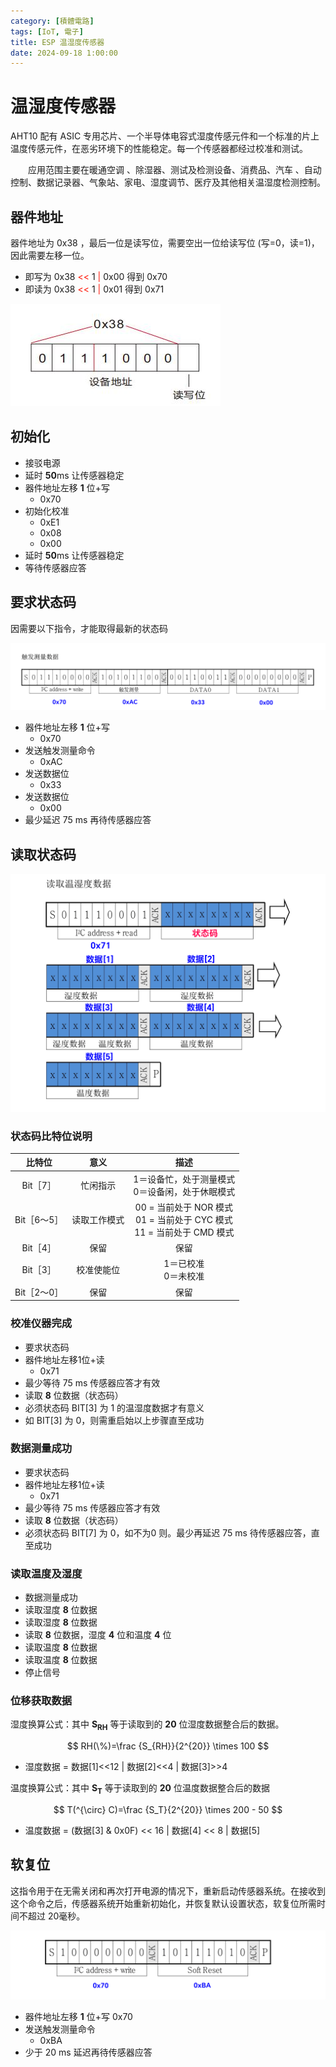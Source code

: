 ```yaml
---
category: [積體電路]
tags: [IoT, 電子]
title: ESP 温湿度传感器
date: 2024-09-18 1:00:00
---
```


<style>
  table {
    width: 100%
    }
  td {
    vertical-align: center;
    text-align: center;
  }
  table.inputT{
    margin: 10px;
    width: auto;
    margin-left: auto;
    margin-right: auto;
    border: none;
  }
  input{
    text-align: center;
    padding: 0px 10px;
  }
  iframe{
    width: 100%;
    display: block;
    border-style:none;
  }
</style>


# 温湿度传感器

AHT10 配有 ASIC 专用芯片、一个半导体电容式湿度传感元件和一个标准的片上温度传感元件，在恶劣环境下的性能稳定。每一个传感器都经过校准和测试。

  应用范围主要在暖通空调 、除湿器、测试及检测设备、消费品、汽车 、自动控制、数据记录器、气象站、家电、湿度调节、医疗及其他相关温湿度检测控制。

## 器件地址

器件地址为 0x38 ，最后一位是读写位，需要空出一位给读写位 (写=0，读=1)，因此需要左移一位。

- 即写为 0x38 <font color="#FF1000"><<</font> 1 <font color="#FF1000">|</font> 0x00 得到 0x70 
- 即读为 0x38 <font color="#FF1000"><<</font> 1 <font color="#FF1000">|</font> 0x01 得到 0x71 

![Alt aht10address](../assets/img/esp/aht10address.png)

## 初始化

 - 接驳电源
 - 延时 **50**ms 让传感器稳定
 - 器件地址左移 **1** 位+写 
     - 0x70
 - 初始化校准 
     - 0xE1 
     - 0x08 
     - 0x00
 - 延时 **50**ms 让传感器稳定
 - 等待传感器应答

## 要求状态码

因需要以下指令，才能取得最新的状态码

![Alt aht10 ask](../assets/img/esp/aht_ask.png)

 - 器件地址左移 **1** 位+写 
    - 0x70
 - 发送触发测量命令 
    - 0xAC
 - 发送数据位 
    - 0x33
 - 发送数据位 
    - 0x00
 - 最少延迟 75 ms 再待传感器应答

## 读取状态码

![Alt aht10 read](../assets/img/esp/aht_read.png)


### 状态码比特位说明

|比特位|意义|描述|
|:---:|:---:|:---:|
|Bit［7］|忙闲指示|1＝设备忙，处于测量模式<br/>0＝设备闲，处于休眠模式|
|Bit［6～5］|读取工作模式|00 = 当前处于 NOR 模式<br/>01 = 当前处于 CYC 模式<br/>11 = 当前处于 CMD 模式|
|Bit［4］|保留|保留|
|Bit［3］|校准使能位|1＝已校准<br/>0＝未校准|
|Bit［2～0］|保留|保留|

### 校准仪器完成
 - 要求状态码
 - 器件地址左移1位+读 
    - 0x71
 - 最少等待 75 ms 传感器应答才有效
 - 读取 **8** 位数据（状态码）
 - 必须状态码 BIT[3] 为 1 的温湿度数据才有意义
 - 如 BIT[3] 为 0，则需重启始以上步骤直至成功

### 数据测量成功
 - 要求状态码
 - 器件地址左移1位+读 
    - 0x71
 - 最少等待 75 ms 传感器应答才有效
 - 读取 **8** 位数据（状态码）
 - 必须状态码 BIT[7] 为 0，如不为0 则。最少再延迟 75 ms 待传感器应答，直至成功

### 读取温度及湿度
 - 数据测量成功
 - 读取湿度 **8** 位数据
 - 读取湿度 **8** 位数据
 - 读取 **8** 位数据，湿度 **4** 位和温度 **4** 位
 - 读取温度 **8** 位数据
 - 读取温度 **8** 位数据
 - 停止信号

### 位移获取数据
    
湿度换算公式：其中 **S<sub>RH</sub>** 等于读取到的 **20** 位湿度数据整合后的数据。

$$
RH(\%)=\frac {S_{RH}}{2^{20}} \times 100
$$

 - 湿度数据 = 数据[1]<<12 | 数据[2]<<4 | 数据[3]>>4


温度换算公式：其中 **S<sub>T</sub>** 等于读取到的 **20** 位温度数据整合后的数据

$$
T(^{\circ} C)=\frac {S_T}{2^{20}} \times 200 - 50
$$

 - 温度数据 = (数据[3] & 0x0F) << 16 | 数据[4] << 8 | 数据[5]


## 软复位

这指令用于在无需关闭和再次打开电源的情况下，重新启动传感器系统。在接收到这个命令之后，传感器系统开始重新初始化，并恢复默认设置状态，软复位所需时间不超过 20毫秒。

![Alt aht10 soft](../assets/img/esp/aht_soft.png)

 - 器件地址左移 **1** 位+写 0x70
 - 发送触发测量命令 
     - 0xBA
 - 少于 20 ms 延迟再待传感器应答
